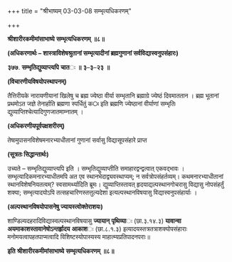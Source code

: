 +++
title = "श्रीभाष्यम् 03-03-08 सम्भृत्यधिकरणम्"

+++


**श्रीशारीरकमीमांसाभाष्ये** **सम्भृत्यधिकरणम्** **॥८॥**

**(अधिकरणार्थः – शास्त्राविशेषश्रुतानां सम्भृत्यादीनां ब्रह्मगुणानां सर्वविद्यास्वनुपसंहारः)**

**३७७**. **सम्भृतिद्युव्याप्त्यपि** **चात**ः **॥** **३**–**३**–**२३** **॥**

**(विचारणीयविषयोपस्थापनम्)**

तैत्तिरीयके नारायणीयानां खिलेषु च ब्रह्म ज्येष्ठा वीर्या सम्भृतानि ब्रह्माग्रे ज्येष्ठं दिवमाततान । ब्रह्म भूतानां प्रथमोऽत जज्ञे तेनार्हाति ब्रह्मणा स्पर्धितुं क**ः** इति ब्रह्मणि ज्येष्ठानां वीर्याणां सम्भृतिः द्युव्याप्तिश्चेत्यादिगुणजातमाम्नातम् ।

**(अधिकरणीयपूर्वपक्षशरीरम्)**

तेषामुपासनविशेषमनारभ्याधीतानां गुणानां सर्वासु विद्यासूपसंहारे प्राप्त

**(सूत्रतः सिद्धान्तार्थः)**

उच्यते – सम्भृतिद्युव्याप्त्यपि इति । सम्भृतिद्युव्याप्तीति समाहारद्वन्द्वत्वात् एकवद्भावः । सम्भृत्यादिकमनारभ्याधीतमपि अत एव स्थानभेदाद्व्यवस्थाप्यम्; न सर्वत्रोपसंहर्तव्यम्। कथमनारभ्याधीतानां स्थानविशेषनियतत्वम्? स्वसामर्थ्यादिति ब्रूमः। द्युव्याप्तिस्तावत् हृदयाद्यल्पस्थानगोचरासु विद्यासु नोपसंहर्तुं शक्या; सम्भृत्यादयोऽपि तत्सहचारिणस्तत्तुल्यदेशा इत्यल्पस्थानविषयासु विद्यास्वनुपसंहार्याः ।

**(अल्पस्थानविषयोपासनेषु ज्यायस्त्वोक्तेराशयः)**

शाण्डिल्यदहरादिविद्यास्वल्पस्थानविषयासु **ज्यायान्** **पृथिव्या**ः (छा.३.१४.३) **यावान्वा** **अयमाकाशस्तावानेषोऽन्तर्हृादय** **आकाश**ः (छा.८.१.३) इत्यादयस्तत्रतत्राशक्योपसंहाराः मनोमयत्वापहतपाप्मत्वादि विशिष्टस्योपास्यस्य माहात्म्यप्रतिपादनपराः॥

**इति** **श्रीशारीरकमीमांसाभाष्ये** **सम्भृत्यधिकरणम्** **॥८॥**


